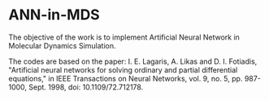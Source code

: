 # ANN-in-MDS
The objective of the work is to implement Artificial Neural Network in Molecular Dynamics Simulation.

The codes are based on the paper: I. E. Lagaris, A. Likas and D. I. Fotiadis, "Artificial neural networks for solving ordinary and partial differential equations," in IEEE Transactions on Neural Networks, vol. 9, no. 5, pp. 987-1000, Sept. 1998, doi: 10.1109/72.712178.
